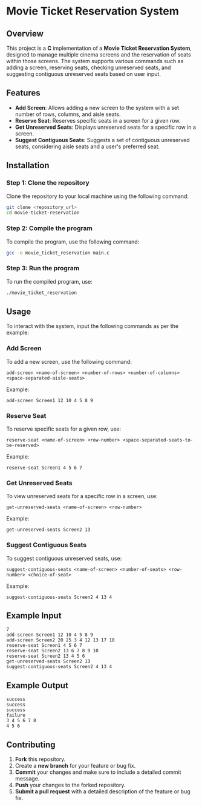 # Movie Ticket Reservation System

## Overview

This project is a **C** implementation of a **Movie Ticket Reservation System**, designed to manage multiple cinema screens and the reservation of seats within those screens. The system supports various commands such as adding a screen, reserving seats, checking unreserved seats, and suggesting contiguous unreserved seats based on user input.

## Features

- **Add Screen**: Allows adding a new screen to the system with a set number of rows, columns, and aisle seats.
- **Reserve Seat**: Reserves specific seats in a screen for a given row.
- **Get Unreserved Seats**: Displays unreserved seats for a specific row in a screen.
- **Suggest Contiguous Seats**: Suggests a set of contiguous unreserved seats, considering aisle seats and a user's preferred seat.

## Installation

### Step 1: Clone the repository

Clone the repository to your local machine using the following command:

```bash
git clone <repository_url>
cd movie-ticket-reservation
```

### Step 2: Compile the program

To compile the program, use the following command:

```bash
gcc -o movie_ticket_reservation main.c
```

### Step 3: Run the program

To run the compiled program, use:

```bash
./movie_ticket_reservation
```

## Usage

To interact with the system, input the following commands as per the example:

### Add Screen

To add a new screen, use the following command:

```
add-screen <name-of-screen> <number-of-rows> <number-of-columns> <space-separated-aisle-seats>
```

Example:

```
add-screen Screen1 12 10 4 5 8 9
```

### Reserve Seat

To reserve specific seats for a given row, use:

```
reserve-seat <name-of-screen> <row-number> <space-separated-seats-to-be-reserved>
```

Example:

```
reserve-seat Screen1 4 5 6 7
```

### Get Unreserved Seats

To view unreserved seats for a specific row in a screen, use:

```
get-unreserved-seats <name-of-screen> <row-number>
```

Example:

```
get-unreserved-seats Screen2 13
```

### Suggest Contiguous Seats

To suggest contiguous unreserved seats, use:

```
suggest-contiguous-seats <name-of-screen> <number-of-seats> <row-number> <choice-of-seat>
```

Example:

```
suggest-contiguous-seats Screen2 4 13 4
```

## Example Input

```
7
add-screen Screen1 12 10 4 5 8 9
add-screen Screen2 20 25 3 4 12 13 17 18
reserve-seat Screen1 4 5 6 7
reserve-seat Screen2 13 6 7 8 9 10
reserve-seat Screen2 13 4 5 6
get-unreserved-seats Screen2 13
suggest-contiguous-seats Screen2 4 13 4
```

## Example Output

```
success
success
success
failure
3 4 5 6 7 8
4 5 6
```

## Contributing

1. **Fork** this repository.
2. Create a **new branch** for your feature or bug fix.
3. **Commit** your changes and make sure to include a detailed commit message.
4. **Push** your changes to the forked repository.
5. **Submit a pull request** with a detailed description of the feature or bug fix.

